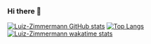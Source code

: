 ### Hi there 👋

<!--
**Luiz-Zimmermann/Luiz-Zimmermann** is a ✨ _special_ ✨ repository because its `README.md` (this file) appears on your GitHub profile.

Here are some ideas to get you started:

- 🔭 I’m currently working on ...
- 🌱 I’m currently learning ...
- 👯 I’m looking to collaborate on ...
- 🤔 I’m looking for help with ...
- 💬 Ask me about ...
- 📫 How to reach me: ...
- 😄 Pronouns: ...
- ⚡ Fun fact: ...
-->

[![Luiz-Zimmermann GitHub stats](https://github-readme-stats.vercel.app/api?username=Luiz-Zimmermann)](https://github.com/Luiz-Zimmermann/github-readme-stats)
[![Top Langs](https://github-readme-stats.vercel.app/api/top-langs/?username=Luiz-Zimmermann&layout=compact)](https://github.com/Luiz-Zimmermann/github-readme-stats)
[![Luiz-Zimmermann wakatime stats](https://github-readme-stats.vercel.app/api/wakatime?username=Luiz-Zimmermann)](https://github.com/Luiz-Zimmermann/github-readme-stats)



